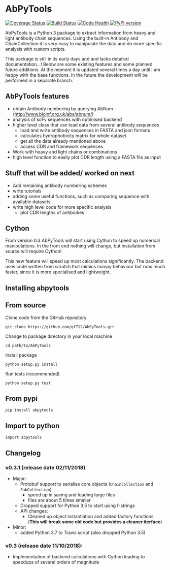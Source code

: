 AbPyTools
=========

[![Coverage Status](https://coveralls.io/repos/github/gf712/AbPyTools/badge.svg?branch=master)](https://coveralls.io/github/gf712/AbPyTools?branch=master)
[![Build Status](https://travis-ci.org/gf712/AbPyTools.svg?branch=master)](https://travis-ci.org/gf712/AbPyTools)
[![Code Health](https://landscape.io/github/gf712/AbPyTools/master/landscape.svg?style=flat)](https://landscape.io/github/gf712/AbPyTools/master)
[![PyPI version](https://badge.fury.io/py/AbPyTools.svg)](https://badge.fury.io/py/AbPyTools)

AbPyTools is a Python 3 package to extract information from heavy and light antibody chain sequences. Using the built-in
Antibody and ChainCollection it is very easy to manipulate the data and do more specific analysis with custom scripts.

This package is still in its early days and and lacks detailed documentation...!
Below are some existing features and some planned future additions.
At the moment it is updated several times a day until I am happy with the base functions. In the future the development 
will be performed in a separate branch.

AbPyTools features
- 
- obtain Antibody numbering by querying AbNum (http://www.bioinf.org.uk/abs/abnum/)
- analysis of scFv sequences with optimised backend
- higher level class that can load data from several antibody sequences
  - load and write antibody sequences in FASTA and json formats
  - calculates hydrophobicity matrix for whole dataset
  - get all the data already mentioned above
  - access CDR and framework sequences
- Work with heavy and light chains or combinations 
- high level function to easily plot CDR length using a FASTA file as input

Stuff that will be added/ worked on next
- 
- Add remaining antibody numbering schemes
- write tutorials
- adding some useful functions, such as comparing sequence with available datasets
- write high level code for more specific analysis
  - plot CDR lengths of antibodies
  
Cython
-
From version 0.3 AbPyTools will start using Cython to speed up numerical manipulations.
In the front end nothing will change, but installation from source will require Cython!

This new feature will speed up most calculations significantly. The backend uses code written 
from scratch that mimics numpy behaviour but runs much faster, since it is more specialised and lightweight.

Installing abpytools
-

## From source

Clone code from the GitHub repository

`git clone https://github.com/gf712/AbPyTools.git`

Change to package directory in your local machine

`cd path/to/AbPyTools`

Install package

`python setup.py install`

Run tests (recommended)

`python setup.py test`

## From pypi

`pip install abpytools` 

Import to python
-
`import abpytools`

Changelog
-
### v0.3.1 (release date 02/11/2018)
 - Major:
   - Protobuf support to serialise core objects (`ChainCollection` and `FabCollection`)
     - speed up in saving and loading large files
     - files are about 5 times smaller
   - Dropped support for Python 3.5 to start using f-strings
   - API changes:
     - Cleaned up object instantiation and added factory functions (**This will break some old code but provides a cleaner iterface**)
 - Minor:
   - added Python 3.7 to Travis script (also dropped Python 3.5)
### v0.3 (release date 11/10/2018):
 - Implementation of backend calculations with Cython leading to speedups of several orders of magnitude